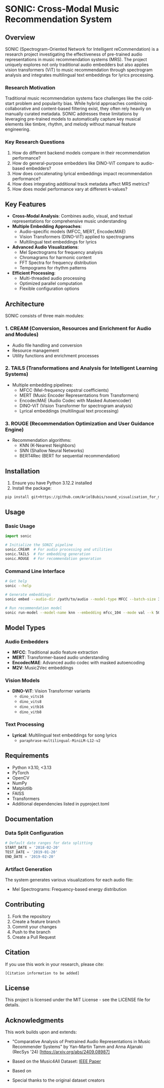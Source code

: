 # SONIC: Cross-Modal Music Recommendation System

## Overview

SONIC (Spectrogram-Oriented Network for Intelligent reCommendation) is a research project investigating the effectiveness of pre-trained audio representations in music recommendation systems (MRS). The project uniquely explores not only traditional audio embedders but also applies vision transformers (ViT) to music recommendation through spectrogram analysis and integrates multilingual text embeddings for lyrics processing.

### Research Motivation
Traditional music recommendation systems face challenges like the cold-start problem and popularity bias. While hybrid approaches combining collaborative and content-based filtering exist, they often rely heavily on manually curated metadata. SONIC addresses these limitations by leveraging pre-trained models to automatically capture key musical elements like timbre, rhythm, and melody without manual feature engineering.

### Key Research Questions
1. How do different backend models compare in their recommendation performance?
2. How do general-purpose embedders like DINO-ViT compare to audio-based embedders?
3. How does concatenating lyrical embeddings impact recommendation performance?
4. How does integrating additional track metadata affect MRS metrics?
5. How does model performance vary at different k-values?

## Key Features

- **Cross-Modal Analysis**: Combines audio, visual, and textual representations for comprehensive music understanding
- **Multiple Embedding Approaches**:
  - Audio-specific models (MFCC, MERT, EncodecMAE)
  - Vision Transformers (DINO-ViT) applied to spectrograms
  - Multilingual text embeddings for lyrics
- **Advanced Audio Visualizations**:
  - Mel Spectrograms for frequency analysis
  - Chromagrams for harmonic content
  - FFT Spectra for frequency distribution
  - Tempograms for rhythm patterns
- **Efficient Processing**:
  - Multi-threaded audio processing
  - Optimized parallel computation
  - Flexible configuration options

## Architecture

SONIC consists of three main modules:

### 1. CREAM (Conversion, Resources and Enrichment for Audio and Modules)
- Audio file handling and conversion
- Resource management
- Utility functions and enrichment processes

### 2. TAILS (Transformations and Analysis for Intelligent Learning Systems)
- Multiple embedding pipelines:
  - MFCC (Mel-frequency cepstral coefficients)
  - MERT (Music Encoder Representations from Transformers)
  - EncodecMAE (Audio Codec with Masked Autoencoder)
  - DINO-ViT (Vision Transformer for spectrogram analysis)
  - Lyrical embeddings (multilingual text processing)

### 3. ROUGE (Recommendation Optimization and User Guidance Engine)
- Recommendation algorithms:
  - KNN (K-Nearest Neighbors)
  - SNN (Shallow Neural Networks)
  - BERT4Rec (BERT for sequential recommendation)

## Installation

1. Ensure you have Python 3.12.2 installed
2. Install the package:
```bash
pip install git+https://github.com/ArielBubis/sound_visualisation_for_music_recSys.git
```

## Usage

### Basic Usage
```python
import sonic

# Initialize the SONIC pipeline
sonic.CREAM  # For audio processing and utilities
sonic.TAILS  # For embedding generation
sonic.ROUGE  # For recommendation generation
```

### Command Line Interface
```bash
# Get help
sonic --help

# Generate embeddings
sonic embed --audio-dir /path/to/audio --model-type MFCC --batch-size 32

# Run recommendation model
sonic run-model --model-name knn --embedding mfcc_104 --mode val --k 50
```

## Model Types

### Audio Embedders
- **MFCC**: Traditional audio feature extraction
- **MERT**: Transformer-based audio understanding
- **EncodecMAE**: Advanced audio codec with masked autoencoding
- **M2V**: Music2Vec embeddings

### Vision Models
- **DINO-ViT**: Vision Transformer variants
  - `dino_vits16`
  - `dino_vits8`
  - `dino_vitb16`
  - `dino_vitb8`

### Text Processing
- **Lyrical**: Multilingual text embeddings for song lyrics
  - `paraphrase-multilingual-MiniLM-L12-v2`

## Requirements
- Python ≥3.10, <3.13
- PyTorch
- OpenCV
- NumPy
- Matplotlib
- FAISS
- Transformers
- Additional dependencies listed in pyproject.toml

## Documentation

### Data Split Configuration
```python
# Default date ranges for data splitting
START_DATE = '2018-02-20'
TEST_DATE = '2019-01-20'
END_DATE = '2019-02-20'
```

### Artifact Generation
The system generates various visualizations for each audio file:
- Mel Spectrograms: Frequency-based energy distribution
<!-- - Chromagrams: Harmonic and tonal content analysis
- FFT Spectra: Detailed frequency analysis
- Tempograms: Rhythm and tempo visualization -->

## Contributing

1. Fork the repository
2. Create a feature branch
3. Commit your changes
4. Push to the branch
5. Create a Pull Request

## Citation

If you use this work in your research, please cite:
```
[Citation information to be added]
```

## License

This project is licensed under the MIT License - see the LICENSE file for details.

## Acknowledgments
This work builds upon and extends:

- "Comparative Analysis of Pretrained Audio Representations in Music Recommender Systems" by Yan-Martin Tamm and Anna Aljanaki (RecSys '24) [https://arxiv.org/abs/2409.08987]

- Based on the Music4All Dataset: [IEEE Paper](https://ieeexplore.ieee.org/document/9145170)
- Based on 
- Special thanks to the original dataset creators
